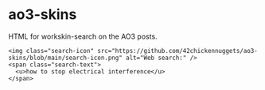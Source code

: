 # ao3-skins
HTML for workskin-search on the AO3 posts.

    <img class="search-icon" src="https://github.com/42chickennuggets/ao3-skins/blob/main/search-icon.png" alt="Web search:" />
    <span class="search-text">
      <u>how to stop electrical interference</u>
    </span>
